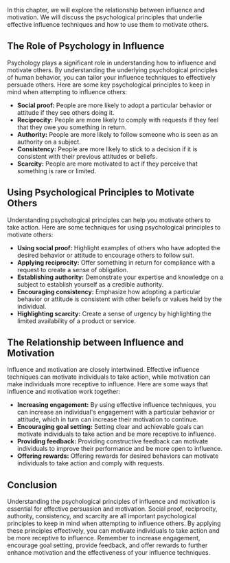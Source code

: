 
In this chapter, we will explore the relationship between influence and motivation. We will discuss the psychological principles that underlie effective influence techniques and how to use them to motivate others.

The Role of Psychology in Influence
-----------------------------------

Psychology plays a significant role in understanding how to influence and motivate others. By understanding the underlying psychological principles of human behavior, you can tailor your influence techniques to effectively persuade others. Here are some key psychological principles to keep in mind when attempting to influence others:

* **Social proof:** People are more likely to adopt a particular behavior or attitude if they see others doing it.
* **Reciprocity:** People are more likely to comply with requests if they feel that they owe you something in return.
* **Authority:** People are more likely to follow someone who is seen as an authority on a subject.
* **Consistency:** People are more likely to stick to a decision if it is consistent with their previous attitudes or beliefs.
* **Scarcity:** People are more motivated to act if they perceive that something is rare or limited.

Using Psychological Principles to Motivate Others
-------------------------------------------------

Understanding psychological principles can help you motivate others to take action. Here are some techniques for using psychological principles to motivate others:

* **Using social proof:** Highlight examples of others who have adopted the desired behavior or attitude to encourage others to follow suit.
* **Applying reciprocity:** Offer something in return for compliance with a request to create a sense of obligation.
* **Establishing authority:** Demonstrate your expertise and knowledge on a subject to establish yourself as a credible authority.
* **Encouraging consistency:** Emphasize how adopting a particular behavior or attitude is consistent with other beliefs or values held by the individual.
* **Highlighting scarcity:** Create a sense of urgency by highlighting the limited availability of a product or service.

The Relationship between Influence and Motivation
-------------------------------------------------

Influence and motivation are closely intertwined. Effective influence techniques can motivate individuals to take action, while motivation can make individuals more receptive to influence. Here are some ways that influence and motivation work together:

* **Increasing engagement:** By using effective influence techniques, you can increase an individual's engagement with a particular behavior or attitude, which in turn can increase their motivation to continue.
* **Encouraging goal setting:** Setting clear and achievable goals can motivate individuals to take action and be more receptive to influence.
* **Providing feedback:** Providing constructive feedback can motivate individuals to improve their performance and be more open to influence.
* **Offering rewards:** Offering rewards for desired behaviors can motivate individuals to take action and comply with requests.

Conclusion
----------

Understanding the psychological principles of influence and motivation is essential for effective persuasion and motivation. Social proof, reciprocity, authority, consistency, and scarcity are all important psychological principles to keep in mind when attempting to influence others. By applying these principles effectively, you can motivate individuals to take action and be more receptive to influence. Remember to increase engagement, encourage goal setting, provide feedback, and offer rewards to further enhance motivation and the effectiveness of your influence techniques.
